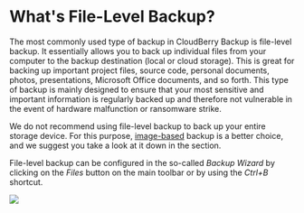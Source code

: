 # What's File-Level Backup?

The most commonly used type of backup in CloudBerry Backup is file-level backup. It essentially allows you to back up individual files from your computer to the backup destination \(local or cloud storage\). This is great for backing up important project files, source code, personal documents, photos, presentations, Microsoft Office documents, and so forth. This type of backup is mainly designed to ensure that your most sensitive and important information is regularly backed up and therefore not vulnerable in the event of hardware malfunction or ransomware strike.

We do not recommend using file-level backup to back up your entire storage device. For this purpose, [image-based](../image-based-backup.md) backup is a better choice, and we suggest you take a look at it down in the section.

File-level backup can be configured in the so-called _Backup Wizard_ by clicking on the _Files_ button on the main toolbar or by using the _Ctrl+B_ shortcut.

![](https://blobscdn.gitbook.com/v0/b/gitbook-28427.appspot.com/o/assets%2F-L2umL2qzQM6YKx7EB_O%2F-L2umLJPcFx2DIWP4zUE%2F-L2umZI4pzrlSUpRS3ZH%2Fbackup1.PNG?generation=1516036049992028&alt=media)

